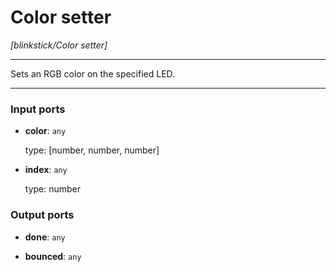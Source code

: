 # Color setter

_[blinkstick/Color setter]_

---

Sets an RGB color on the specified LED.<br>

---

### Input ports

* __color__: ` any `


    type: [number, number, number]<br>


* __index__: ` any `


    type: number<br>

### Output ports

* __done__: ` any `


* __bounced__: ` any `


